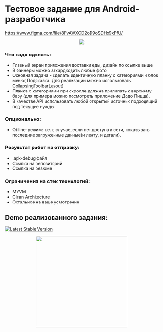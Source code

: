# Тестовое задание для Android-разработчика

https://www.figma.com/file/8FvAWXCD2oD9oSDHx9xFfU/

<p align="center">
    <a><img src="https://user-images.githubusercontent.com/91154478/196668890-19ced122-903e-401b-8332-e31db7f33a22.png"/></a>
</p>

### Что надо сделать:
* Главный экран приложения доставки еды, дизайн по ссылке выше
* В баннеры можно захардкодить любые фото
* Основная задача - сделать идентичную планку с категориями и блок меню( Подсказка. Для реализации можно использовать CollapsingToolbarLayout)
* Планка с категориями при скролле должна прилипать к верхнему бару (для примера можно посмотреть приложение Додо Пицца).
* В качестве API использовать любой открытый источник подходящий под текущие нужды

### Опционально:
* Offline-режим: т.е. в случае, если нет доступа к сети, показывать последние загруженные данные(и ленту, и детали).

### Результат работ на отправку:
* .apk-debug файл
* Ссылка на репозиторий
* Ссылка на резюме
 
### Ограничения на стек технологий:
* MVVM
* Clean Architecture
* Остальное на ваше усмотрение

## Demo реализованного задания:
[![Latest Stable Version](https://img.shields.io/badge/version-1.0.0-green)](https://img.shields.io/badge/version-1.0.0-green)
<p align="center">
    <a><img src="https://user-images.githubusercontent.com/91154478/196668168-ed8a8751-951e-44e4-8890-49caff46bd5e.gif" width="300"/></a>
</p>
